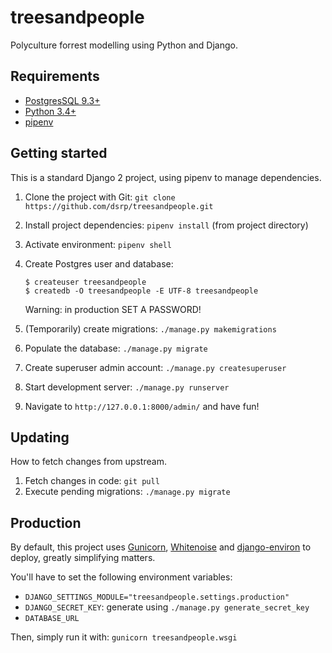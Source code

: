 # treesandpeople
Polyculture forrest modelling using Python and Django.

## Requirements
* [PostgresSQL 9.3+](https://www.postgresql.org/download/)
* [Python 3.4+](https://www.python.org/downloads/)
* [pipenv](https://docs.pipenv.org/#install-pipenv-today)

## Getting started
This is a standard Django 2 project, using pipenv to manage dependencies.

1. Clone the project with Git: `git clone https://github.com/dsrp/treesandpeople.git`
2. Install project dependencies: `pipenv install` (from project directory)
3. Activate environment: `pipenv shell`
4. Create Postgres user and database:
   ```shell
   $ createuser treesandpeople
   $ createdb -O treesandpeople -E UTF-8 treesandpeople
   ```

   Warning: in production SET A PASSWORD!
5. (Temporarily) create migrations: `./manage.py makemigrations`
6. Populate the database: `./manage.py migrate`
7. Create superuser admin account: `./manage.py createsuperuser`
8. Start development server: `./manage.py runserver`
9. Navigate to `http://127.0.0.1:8000/admin/` and have fun!

## Updating
How to fetch changes from upstream.

1. Fetch changes in code: `git pull`
2. Execute pending migrations: `./manage.py migrate`

## Production
By default, this project uses [Gunicorn](http://gunicorn.org/), [Whitenoise](http://whitenoise.evans.io/en/stable/index.html) and [django-environ](https://django-environ.readthedocs.io/en/latest/) to deploy, greatly simplifying matters.

You'll have to set the following environment variables:
* `DJANGO_SETTINGS_MODULE="treesandpeople.settings.production"`
* `DJANGO_SECRET_KEY`: generate using `./manage.py generate_secret_key`
*  `DATABASE_URL`

Then, simply run it with:
`gunicorn treesandpeople.wsgi`
